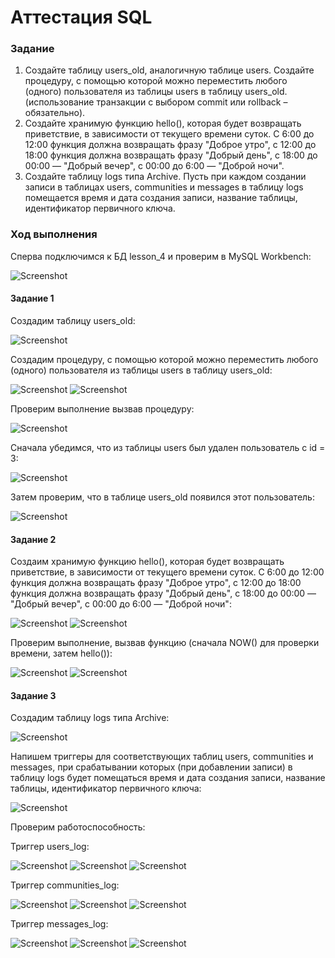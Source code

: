 # Аттестация SQL
### Задание
1) Создайте таблицу users_old, аналогичную таблице users. Создайте процедуру, с помощью которой можно переместить любого (одного) пользователя из таблицы users в таблицу users_old. (использование транзакции с выбором commit или rollback – обязательно).
2) Создайте хранимую функцию hello(), которая будет возвращать приветствие, в зависимости от текущего времени суток. С 6:00 до 12:00 функция должна возвращать фразу "Доброе утро", с 12:00 до 18:00 функция должна возвращать фразу "Добрый день", с 18:00 до 00:00 — "Добрый вечер", с 00:00 до 6:00 — "Доброй ночи".
3) Создайте таблицу logs типа Archive. Пусть при каждом создании записи в таблицах users, communities и messages в таблицу logs помещается время и дата создания записи, название таблицы, идентификатор первичного ключа.
### Ход выполнения 
Сперва подключимся к БД lesson_4 и проверим в MySQL Workbench:

![Screenshot](/source/img1.png)

#### Задание 1
Создадим таблицу users_old:

![Screenshot](/source/img2.png)

Создадим процедуру, с помощью которой можно переместить любого (одного) пользователя из таблицы users в таблицу users_old:

![Screenshot](/source/img3.png)
![Screenshot](/source/img3.1.png)

Проверим выполнение вызвав процедуру:

![Screenshot](/source/img4.png)

Сначала убедимся, что из таблицы users был удален пользователь с id = 3:

![Screenshot](/source/img5.png)

Затем проверим, что в таблице users_old появился этот пользователь:

![Screenshot](/source/img6.png)

#### Задание 2
Создаим хранимую функцию hello(), которая будет возвращать приветствие, 
в зависимости от текущего времени суток. С 6:00 до 12:00 функция должна возвращать фразу "Доброе утро", 
с 12:00 до 18:00 функция должна возвращать фразу "Добрый день", 
с 18:00 до 00:00 — "Добрый вечер", с 00:00 до 6:00 — "Доброй ночи":

![Screenshot](/source/img7.png)
![Screenshot](/source/img8.png)

Проверим выполнение, вызвав функцию (сначала NOW() для проверки времени, затем hello()):

![Screenshot](/source/img9.png)
![Screenshot](/source/img10.png)

#### Задание 3
Создадим таблицу logs типа Archive:

![Screenshot](/source/img11.png)

Напишем триггеры для соответствующих таблиц users, communities и messages, при срабатывании которых (при добавлении записи)
в таблицу logs будет помещаться время и дата создания записи, название таблицы, идентификатор первичного ключа:

![Screenshot](/source/img12.png)

Проверим работоспособность:

Триггер users_log:

![Screenshot](/source/img13.png)
![Screenshot](/source/img14.png)
![Screenshot](/source/img15.png)

Триггер communities_log:

![Screenshot](/source/img16.png)
![Screenshot](/source/img17.png)
![Screenshot](/source/img18.png)

Триггер messages_log:

![Screenshot](/source/img19.png)
![Screenshot](/source/img20.png)
![Screenshot](/source/img21.png)